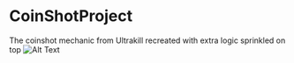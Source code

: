 # CoinShotProject
The coinshot mechanic from Ultrakill recreated with extra logic sprinkled on top
![Alt Text](https://media.giphy.com/media/vFKqnCdLPNOKc/giphy.gif)
